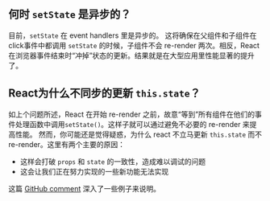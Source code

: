 ## 何时 `setState` 是异步的？
目前，`setState` 在 event handlers 里是异步的。
这将确保在父组件和子组件在click事件中都调用 `setState` 的时候，子组件不会 re-render 两次。相反，React 在浏览器事件结束时“冲掉”状态的更新。结果就是在大型应用里性能显著的提升了。

## React为什么不同步的更新 `this.state`？ 
如上个问题所述，React 在开始 re-render 之前，故意“等到”所有组件在他们的事件处理函数中调用`setState()`。这样子就可以通过避免不必要的 re-render 来提高性能。
然而，你可能还是觉得疑惑，为什么 react 不立马更新 `this.state` 而不 re-render。这里有两个主要的原因：

- 这样会打破 `props` 和 `state` 的一致性，造成难以调试的问题
- 这会让我们正在努力实现的一些新功能无法实现

这篇 [GitHub comment](https://github.com/facebook/react/issues/11527#issuecomment-360199710) 深入了一些例子来说明。